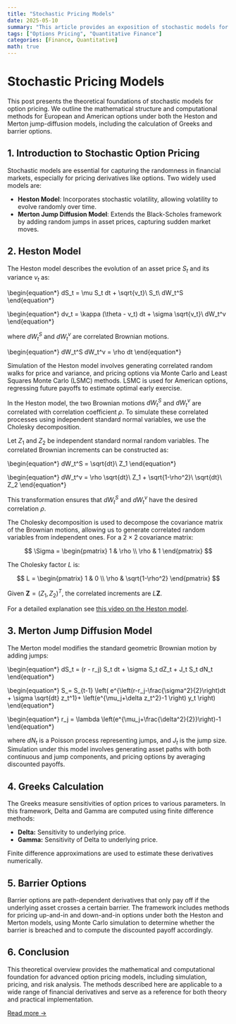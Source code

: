 ```yaml
---
title: "Stochastic Pricing Models"
date: 2025-05-10
summary: "This article provides an exposition of stochastic models for option pricing, focusing on the mathematical formulation and computational techniques underlying the Heston and Merton jump-diffusion frameworks. Analytical and simulation-based approaches for pricing, risk management, and sensitivity analysis are discussed in detail."
tags: ["Options Pricing", "Quantitative Finance"]
categories: [Finance, Quantitative]
math: true
---
```


# Stochastic Pricing Models

This post presents the theoretical foundations of stochastic models for option pricing. We outline the mathematical structure and computational methods for European and American options under both the Heston and Merton jump-diffusion models, including the calculation of Greeks and barrier options.

## 1. Introduction to Stochastic Option Pricing

Stochastic models are essential for capturing the randomness in financial markets, especially for pricing derivatives like options. Two widely used models are:

- **Heston Model**: Incorporates stochastic volatility, allowing volatility to evolve randomly over time.
- **Merton Jump Diffusion Model**: Extends the Black-Scholes framework by adding random jumps in asset prices, capturing sudden market moves.

## 2. Heston Model

The Heston model describes the evolution of an asset price $S_t$ and its variance $v_t$ as:

\begin{equation*}
dS_t = \mu S_t dt + \sqrt{v_t}\ S_t\ dW_t^S
\end{equation*}

\begin{equation*}
dv_t = \kappa (\theta - v_t) dt + \sigma \sqrt{v_t}\ dW_t^v
\end{equation*}

where $dW_t^S$ and $dW_t^v$ are correlated Brownian motions.

\begin{equation*}
dW_t^S dW_t^v = \rho dt
\end{equation*}

Simulation of the Heston model involves generating correlated random walks for price and variance, and pricing options via Monte Carlo and Least Squares Monte Carlo (LSMC) methods. LSMC is used for American options, regressing future payoffs to estimate optimal early exercise.

In the Heston model, the two Brownian motions $dW_t^S$ and $dW_t^v$ are correlated with correlation coefficient $\rho$. To simulate these correlated processes using independent standard normal variables, we use the Cholesky decomposition.

Let $Z_1$ and $Z_2$ be independent standard normal random variables. The correlated Brownian increments can be constructed as:

\begin{equation*}
dW_t^S = \sqrt{dt}\ Z_1
\end{equation*}

\begin{equation*}
dW_t^v = \rho \sqrt{dt}\ Z_1 + \sqrt{1-\rho^2}\ \sqrt{dt}\ Z_2
\end{equation*}

This transformation ensures that $dW_t^S$ and $dW_t^v$ have the desired correlation $\rho$.

The Cholesky decomposition is used to decompose the covariance matrix of the Brownian motions, allowing us to generate correlated random variables from independent ones. For a $2 \times 2$ covariance matrix:

$$
\Sigma = \begin{pmatrix} 1 & \rho \\ \rho & 1 \end{pmatrix}
$$

The Cholesky factor $L$ is:

$$
L = \begin{pmatrix} 1 & 0 \\ \rho & \sqrt{1-\rho^2} \end{pmatrix}
$$

Given $\mathbf{Z} = (Z_1, Z_2)^T$, the correlated increments are $L \mathbf{Z}$.

For a detailed explanation see [this video on the Heston model](https://www.youtube.com/watch?v=HG3s2StHB3k).

## 3. Merton Jump Diffusion Model

The Merton model modifies the standard geometric Brownian motion by adding jumps:

\begin{equation*}
dS_t = (r - r_j) S_t dt + \sigma S_t dZ_t + J_t S_t dN_t
\end{equation*}

\begin{equation\*}
S\_= S\_{t-1} \left( e^{\left(r-r_j-\frac{\sigma^2}{2}\right)dt + \sigma \sqrt{dt} z_t^1}+
\left(e^{\mu_j+\delta z_t^2}-1 \right) y_t \right)
\end{equation\*}

\begin{equation*}
r_j = \lambda \left(e^{\mu_j+\frac{\delta^2}{2}}\right)-1
\end{equation*}

where $dN_t$ is a Poisson process representing jumps, and $J_t$ is the jump size. Simulation under this model involves generating asset paths with both continuous and jump components, and pricing options by averaging discounted payoffs.

## 4. Greeks Calculation

The Greeks measure sensitivities of option prices to various parameters. In this framework, Delta and Gamma are computed using finite difference methods:

- **Delta:** Sensitivity to underlying price.
- **Gamma:** Sensitivity of Delta to underlying price.

Finite difference approximations are used to estimate these derivatives numerically.

## 5. Barrier Options

Barrier options are path-dependent derivatives that only pay off if the underlying asset crosses a certain barrier. The framework includes methods for pricing up-and-in and down-and-in options under both the Heston and Merton models, using Monte Carlo simulation to determine whether the barrier is breached and to compute the discounted payoff accordingly.

## 6. Conclusion

This theoretical overview provides the mathematical and computational foundation for advanced option pricing models, including simulation, pricing, and risk analysis. The methods described here are applicable to a wide range of financial derivatives and serve as a reference for both theory and practical implementation.

[Read more →](https://github.com/SboneloMdluli/Financial-Engineering-Forum-Posts/blob/master/stochastic_pricing.ipynb)
